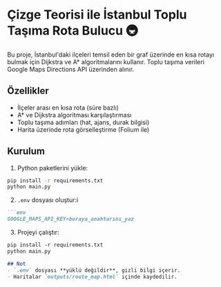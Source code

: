 # Çizge Teorisi ile İstanbul Toplu Taşıma Rota Bulucu 🚇

Bu proje, İstanbul'daki ilçeleri temsil eden bir graf üzerinde en kısa rotayı bulmak için Dijkstra ve A* algoritmalarını kullanır. Toplu taşıma verileri Google Maps Directions API üzerinden alınır.

## Özellikler
- İlçeler arası en kısa rota (süre bazlı)
- A* ve Dijkstra algoritması karşılaştırması
- Toplu taşıma adımları (hat, ajans, durak bilgisi)
- Harita üzerinde rota görselleştirme (Folium ile)

## Kurulum
1. Python paketlerini yükle: 

```bash
pip install -r requirements.txt 
python main.py
``` 

2. `.env` dosyası oluştur:i
```markdown
```env
GOOGLE_MAPS_API_KEY=buraya_anahtarını_yaz
```

3. Projeyi çalıştır:
```markdown
pip install -r requirements.txt
python main.py
```

```markdown
## Not
- `.env` dosyası **yüklü değildir**, gizli bilgi içerir.
- Haritalar `outputs/route_map.html` içinde kaydedilir.
```


